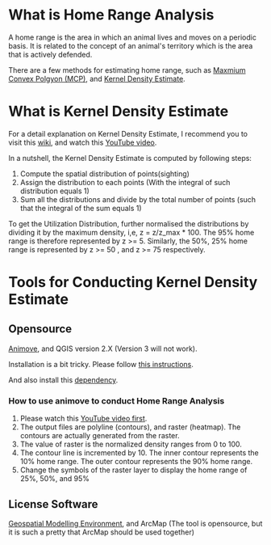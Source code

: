 # What is Home Range Analysis
A home range is the area in which an animal lives and moves on a periodic basis. It is related to the concept of an animal's territory which is the area that is actively defended. 

There are a few methods for estimating home range, such as [Maxmium Convex Polgyon (MCP)](https://en.wikipedia.org/wiki/Convex_polygon), and [Kernel Density Estimate](https://en.wikipedia.org/wiki/Kernel_density_estimation).

# What is Kernel Density Estimate
For a detail explanation on Kernel Density Estimate, I recommend you to visit this [wiki](https://en.wikipedia.org/wiki/Kernel_density_estimation), and watch this [YouTube video](https://www.youtube.com/watch?v=x5zLaWT5KPs).

In a nutshell, the Kernel Density Estimate is computed by following steps:

1. Compute the spatial distribution of points(sighting)
2. Assign the distribution to each points (With the integral of such distribution equals 1)
3. Sum all the distributions and divide by the total number of points (such that the integral of the sum equals 1)

To get the Utilization Distribution, further normalised the distributions by dividing it by the maximum density, i,e, z = z/z_max * 100. The 95% home range is therefore represented by z >= 5. Similarly, the 50%, 25% home range is represented by z >= 50 , and z >= 75 respectively.

# Tools for Conducting Kernel Density Estimate
## Opensource
[Animove](https://www.faunalia.eu/en/animove.html#animove-for-qgis), and QGIS version 2.X (Version 3 will not work).

Installation is a bit tricky. Please follow [this instructions](https://gitlab.com/faunalia/sextante_animove/blob/master/doc/installation_win.rst).

And also install this [dependency](https://umar-yusuf.blogspot.com/2016/07/How-to-Install-Third-party-Python-Modules-in-QGIS-Windows.html).

### How to use animove to conduct Home Range Analysis
1. Please watch this [YouTube video first](https://www.youtube.com/watch?v=98ORgGX8vSM).
2. The output files are polyline (contours), and raster (heatmap). The contours are actually generated from the raster.
3. The value of raster is the normalized density ranges from 0 to 100.
4. The contour line is incremented by 10. The inner contour represents the 10% home range. The outer contour represents the 90% home range.
5. Change the symbols of the raster layer to display the home range of 25%, 50%, and 95%

## License Software
[Geospatial Modelling Environment](http://www.spatialecology.com/gme/), and ArcMap (The tool is opensource, but it is such a pretty that ArcMap should be used together)

